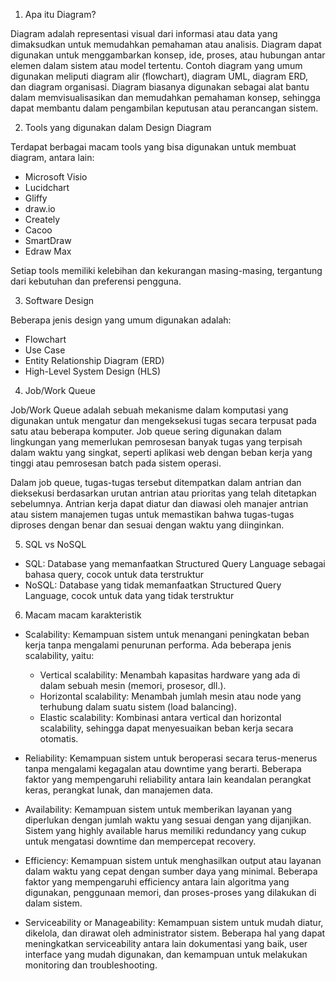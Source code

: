 1. Apa itu Diagram?

Diagram adalah representasi visual dari informasi atau data yang dimaksudkan untuk memudahkan pemahaman atau analisis. Diagram dapat digunakan untuk menggambarkan konsep, ide, proses, atau hubungan antar elemen dalam sistem atau model tertentu. Contoh diagram yang umum digunakan meliputi diagram alir (flowchart), diagram UML, diagram ERD, dan diagram organisasi. Diagram biasanya digunakan sebagai alat bantu dalam memvisualisasikan dan memudahkan pemahaman konsep, sehingga dapat membantu dalam pengambilan keputusan atau perancangan sistem.

2. Tools yang digunakan dalam Design Diagram

Terdapat berbagai macam tools yang bisa digunakan untuk membuat diagram, antara lain:

- Microsoft Visio
- Lucidchart
- Gliffy
- draw.io
- Creately
- Cacoo
- SmartDraw
- Edraw Max

Setiap tools memiliki kelebihan dan kekurangan masing-masing, tergantung dari kebutuhan dan preferensi pengguna.

3. Software Design

Beberapa jenis design yang umum digunakan adalah:

- Flowchart
- Use Case
- Entity Relationship Diagram (ERD)
- High-Level System Design (HLS)

4. Job/Work Queue

Job/Work Queue adalah sebuah mekanisme dalam komputasi yang digunakan untuk mengatur dan mengeksekusi tugas secara terpusat pada satu atau beberapa komputer. Job queue sering digunakan dalam lingkungan yang memerlukan pemrosesan banyak tugas yang terpisah dalam waktu yang singkat, seperti aplikasi web dengan beban kerja yang tinggi atau pemrosesan batch pada sistem operasi. 

Dalam job queue, tugas-tugas tersebut ditempatkan dalam antrian dan dieksekusi berdasarkan urutan antrian atau prioritas yang telah ditetapkan sebelumnya. Antrian kerja dapat diatur dan diawasi oleh manajer antrian atau sistem manajemen tugas untuk memastikan bahwa tugas-tugas diproses dengan benar dan sesuai dengan waktu yang diinginkan.

5. SQL vs NoSQL

- SQL: Database yang memanfaatkan Structured Query Language sebagai bahasa query, cocok untuk data terstruktur
- NoSQL: Database yang tidak memanfaatkan Structured Query Language, cocok untuk data yang tidak terstruktur

6. Macam macam karakteristik

- Scalability: Kemampuan sistem untuk menangani peningkatan beban kerja tanpa mengalami penurunan performa. Ada beberapa jenis scalability, yaitu:
    - Vertical scalability: Menambah kapasitas hardware yang ada di dalam sebuah mesin (memori, prosesor, dll.).
    - Horizontal scalability: Menambah jumlah mesin atau node yang terhubung dalam suatu sistem (load balancing).
    - Elastic scalability: Kombinasi antara vertical dan horizontal scalability, sehingga dapat menyesuaikan beban kerja secara otomatis.

- Reliability: Kemampuan sistem untuk beroperasi secara terus-menerus tanpa mengalami kegagalan atau downtime yang berarti. Beberapa faktor yang mempengaruhi reliability antara lain keandalan perangkat keras, perangkat lunak, dan manajemen data.

- Availability: Kemampuan sistem untuk memberikan layanan yang diperlukan dengan jumlah waktu yang sesuai dengan yang dijanjikan. Sistem yang highly available harus memiliki redundancy yang cukup untuk mengatasi downtime dan mempercepat recovery.

- Efficiency: Kemampuan sistem untuk menghasilkan output atau layanan dalam waktu yang cepat dengan sumber daya yang minimal. Beberapa faktor yang mempengaruhi efficiency antara lain algoritma yang digunakan, penggunaan memori, dan proses-proses yang dilakukan di dalam sistem.

- Serviceability or Manageability: Kemampuan sistem untuk mudah diatur, dikelola, dan dirawat oleh administrator sistem. Beberapa hal yang dapat meningkatkan serviceability antara lain dokumentasi yang baik, user interface yang mudah digunakan, dan kemampuan untuk melakukan monitoring dan troubleshooting.